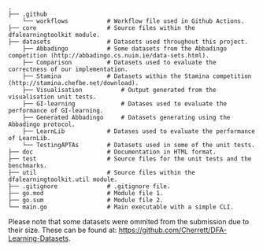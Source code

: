 	.
	├── .github
		└── workflows			# Workflow file used in Github Actions.
	├── core        			# Source files within the dfalearningtoolkit module.
	├── datasets    			# Datasets used throughout this project.
		├── Abbadingo   		# Some datasets from the Abbadingo competition (http://abbadingo.cs.nuim.ie/data-sets.html).
		├── Comparison    		# Datasets used to evaluate the correctness of our implementation.
		├── Stamina        		# Datasets within the Stamina competition (http://stamina.chefbe.net/download).
		├── Visualisation   		# Output generated from the visualisation unit tests. 
		├── GI-learning        		# Datases used to evaluate the performance of GI-learning.
		├── Generated Abbadingo		# Datasets generating using the Abbadingo protocol.
		├── LearnLib      		# Datases used to evaluate the performance of LearnLib.
		└── TestingAPTAs		# Datasets used in some of the unit tests. 
	├── doc        				# Documentation in HTML format.
	├── test        			# Source files for the unit tests and the benchmarks.
	├── util        			# Source files within the dfalearningtoolkit.util module.
	├── .gitignore				# .gitignore file.
	├── go.mod      			# Module file 1.
	├── go.sum      			# Module file 2.
	└── main.go					# Main executable with a simple CLI.

Please note that some datasets were ommited from the submission due to their size.
These can be found at: https://github.com/Cherrett/DFA-Learning-Datasets.

